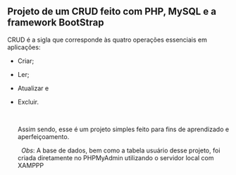 ## **Projeto de um CRUD feito com PHP, MySQL e a framework BootStrap**
CRUD é a sigla que corresponde às quatro operações essenciais em aplicações: 
* Criar;
* Ler;
* Atualizar e
* Excluir.
  
  &nbsp;
  
  Assim sendo, esse é um projeto simples feito para fins de aprendizado e aperfeiçoamento.
  
  &nbsp;
_Obs_: A base de dados, bem como a tabela usuário desse projeto, foi criada diretamente no PHPMyAdmin utilizando o servidor local com XAMPPP
